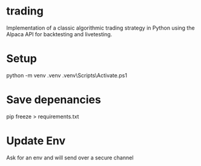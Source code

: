 # trading
Implementation of a classic algorithmic trading strategy in Python using the Alpaca API for backtesting and livetesting.


# Setup

python -m venv .venv
.venv\Scripts\Activate.ps1

# Save depenancies

pip freeze > requirements.txt

# Update Env

Ask for an env and will send over a secure channel

